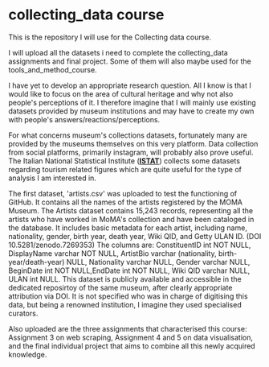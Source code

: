 # collecting_data course

This is the repository I will use for the Collecting data course.

I will upload all the datasets i need to complete the collecting_data assignments and final project. Some of them will also maybe used for the tools_and_method_course.

I have yet to develop an appropriate research question. All I know is that I would like to focus on the area of cultural heritage and why not also people's perceptions of it. I therefore imagine that I will mainly use existing datasets provided by museum institutions and may have to create my own with people's answers/reactions/perceptions.

For what concerns museum's collections datasets, fortunately many are provided by the museums themselves on this very platform. Data collection from social platforms, primarily instagram, will probably also prove useful. The Italian National Statistical Institute (__[ISTAT](https://www.istat.it/it/dati-analisi-e-prodotti/banche-dati/statbase)__) collects some datasets regarding tourism related figures which are quite useful for the type of analysis I am interested in. 

The first dataset, 'artists.csv' was uploaded to test the functioning of GitHub. It contains all the names of the artists registered by the MOMA Museum. The Artists dataset contains 15,243 records, representing all the artists who have worked in MoMA's collection and have been cataloged in the database. It includes basic metadata for each artist, including name, nationality, gender, birth year, death year, Wiki QID, and Getty ULAN ID. (DOI 10.5281/zenodo.7269353) The columns are: ConstituentID int NOT NULL, DisplayName varchar NOT NULL, ArtistBio varchar (nationality, birth-year/death-year) NULL, Nationality varchar NULL, Gender varchar NULL, BeginDate int NOT NULL,EndDate int NOT NULL, Wiki QID varchar NULL, ULAN int NULL. 
This dataset is publicly available and accessible in the dedicated reposirtoy of the same museum, after clearly appropriate attribution via DOI. It is not specified who was in charge of digitising this data, but being a renowned institution, I imagine they used specialised curators.

Also uploaded are the three assignments that characterised this course: Assignment 3 on web scraping, Assignment 4 and 5 on data visualisation, and the final individual project that aims to combine all this newly acquired knowledge. 
